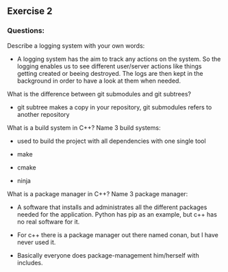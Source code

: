 ## Exercise 2

### Questions:

Describe a logging system with your own words:

- A logging system has the aim to track any actions on the system. So the logging enables us to see different user/server actions like things getting created or beeing destroyed. The logs are then kept in the background in order to have a look at them when needed.

What is the difference between git submodules and git subtrees?

- git subtree makes a copy in your repository, git submodules refers to another repository

What is a build system in C++? Name 3 build systems:

- used to build the project with all dependencies with one single tool

- make 

- cmake 

- ninja

What is a package manager in C++? Name 3 package manager:

- A software that installs and administrates all the different packages needed for the application. Python has pip as an example, but c++ has no real software for it.

- For c++ there is a package manager out there named conan, but I have never used it. 

- Basically everyone does package-management him/herself with includes.